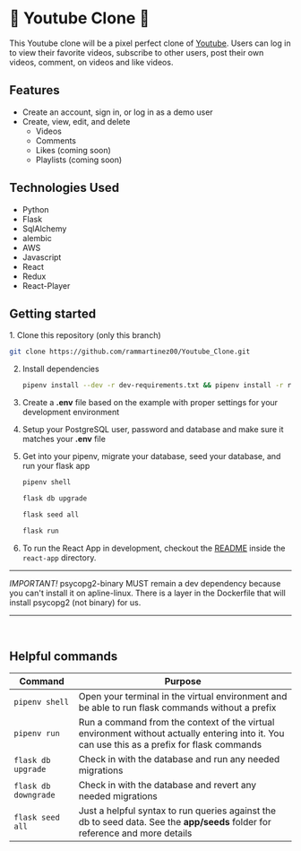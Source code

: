 # 🎥 Youtube Clone 🎥

This Youtube clone will be a pixel perfect clone of [Youtube](https://Youtube.com). Users can log in to view their favorite videos, subscribe to other users, post their own videos, comment, on videos and like videos. 

## Features 

- Create an account, sign in, or log in as a demo user
- Create, view, edit, and delete
  - Videos
  - Comments
  - Likes (coming soon)
  - Playlists (coming soon)


## Technologies Used

- Python
- Flask
- SqlAlchemy
- alembic
- AWS
- Javascript
- React
- Redux
- React-Player

<h2> Getting started </h2><a name="howto"></a>
1. Clone this repository (only this branch)

   ```bash
   git clone https://github.com/rammartinez00/Youtube_Clone.git
   ```

2. Install dependencies

      ```bash
      pipenv install --dev -r dev-requirements.txt && pipenv install -r requirements.txt
      ```

3. Create a **.env** file based on the example with proper settings for your
   development environment
4. Setup your PostgreSQL user, password and database and make sure it matches your **.env** file

5. Get into your pipenv, migrate your database, seed your database, and run your flask app

   ```bash
   pipenv shell
   ```

   ```bash
   flask db upgrade
   ```

   ```bash
   flask seed all
   ```

   ```bash
   flask run
   ```

6. To run the React App in development, checkout the [README](./react-app/README.md) inside the `react-app` directory.

***


*IMPORTANT!*
   psycopg2-binary MUST remain a dev dependency because you can't install it on apline-linux.
   There is a layer in the Dockerfile that will install psycopg2 (not binary) for us.
***

<br>

## Helpful commands
|    Command            |    Purpose    |
| -------------         | ------------- |
| `pipenv shell`        | Open your terminal in the virtual environment and be able to run flask commands without a prefix |
| `pipenv run`          | Run a command from the context of the virtual environment without actually entering into it. You can use this as a prefix for flask commands  |
| `flask db upgrade`    | Check in with the database and run any needed migrations  |
| `flask db downgrade`  | Check in with the database and revert any needed migrations  |
| `flask seed all`      | Just a helpful syntax to run queries against the db to seed data. See the **app/seeds** folder for reference and more details |
